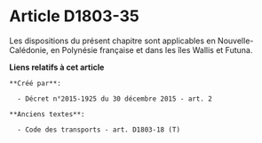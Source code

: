 # Article D1803-35

Les dispositions du présent chapitre sont applicables en Nouvelle-Calédonie, en Polynésie française et dans les îles Wallis
et Futuna.

**Liens relatifs à cet article**

	**Créé par**:

	  - Décret n°2015-1925 du 30 décembre 2015 - art. 2

	**Anciens textes**:

	  - Code des transports - art. D1803-18 (T)

